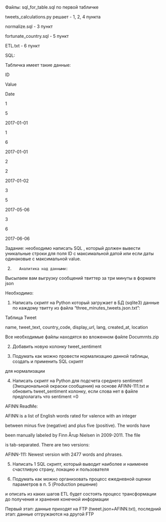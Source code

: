 Файлы:
sql_for_table.sql по первой табличке

tweets_calculations.py решает - 1, 2, 4 пункта

normalize.sql - 3 пункт

fortunate_country.sql - 5 пункт

ETL.txt - 6 пункт



SQL:

Табличка имеет такие данные:

ID

Value

Date

1

5

2017-01-01

1

6

2017-01-01

2

2

2017-01-02

3

5

2017-05-06

3

6

2017-06-06



Задание: необходимо написать SQL , который должен вывести уникальные строки для поля ID с максимальной датой или если даты одинаковые с максимальной value.

 

2.        Аналитика над данными:

 

Высылаем вам выгрузку сообщений твиттер за три минуты в формате json

 

Необходимо:

1. Написать скрипт на Python который загружает в БД (sqlite3) данные по каждому твитту из файла “three_minutes_tweets.json.txt”:

Таблица Tweet

  name, tweet_text, country_code, display_url, lang, created_at, location

Все необходимые файлы находятся во вложенном файле Documrnts.zip

2. Добавить новую колонку tweet_sentiment

3. Подумать как можно провести нормализацию данной таблицы, создать и применить SQL скрипт

для нормализации

4.  Написать скрипт на Python для подсчета среднего sentiment (Эмоциональной окраски сообщения) на основе AFINN-111.txt и обновить tweet_sentiment колонку, если слова нет в файле предполагать что sentiment =0

AFINN ReadMe:

AFINN is a list of English words rated for valence with an integer

between minus five (negative) and plus five (positive). The words have

been manually labeled by Finn Årup Nielsen in 2009-2011. The file

is tab-separated. There are two versions:

AFINN-111: Newest version with 2477 words and phrases.

5. Написать 1 SQL скрипт, который выводит наиболее и наименее счастливую страну, локацию и пользователя

6. Подумать как можно организовать процесс ежедневной оценки параметров в п. 5 (Production решение)

и описать из каких шагов ETL будет состоять процесс трансформации до получения и хранения конечной информации

Первый этап: данные приходят на FTP (tweet.json+AFINN.txt), последний этап: данные отгружаются на другой FTP
